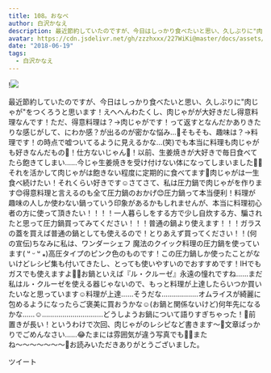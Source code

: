 ```yaml
---
title: 108。おなべ
author: 白沢かなえ
description: 最近節約していたのですが、今日はしっかり食べたいと思い、久しぶりに"肉じゃが"をつくろうと思います！えへへんわたくし、肉じゃがが大好きだし得意料理なんです！ただ、得意料理は？→肉じゃがです！って返すと...
avatar: https://cdn.jsdelivr.net/gh/zzzhxxx/227WiKi@master/docs/assets/photo/avatar/kanae.jpg
date: "2018-06-19"
tags:
  - 白沢かなえ
---
```


!![](https://cdn.jsdelivr.net/gh/zzzhxxx/227WiKi-image@master/blog-image/kanae-2018-06-19_1.jpg)


最近節約していたのですが、今日はしっかり食べたいと思い、久しぶりに"肉じゃが"をつくろうと思います！えへへんわたくし、肉じゃがが大好きだし得意料理なんです！ただ、得意料理は？→肉じゃがです！って返すとなんだかありきたりな感じがして、にわか感？が出るのが密かな悩み…🤔そもそも、趣味は？→料理です！の時点で嘘ついてるように見えるかな…(笑)でも本当に料理も肉じゃがも好きなんだもの🐶！仕方ないじゃん🐶！以前、生姜焼きが大好きで毎日食べてたら飽きてしまい……今じゃ生姜焼きを受け付けない体になってしまいました🧟‍♀️それを活かして肉じゃがは飽きない程度に定期的に食べてます🌷肉じゃがは一生食べ続けたい！それくらい好きです☺️さてさて、私は圧力鍋で肉じゃがを作ります😊得意料理と言えるのも全て圧力鍋のおかげ😊圧力鍋って本当便利！料理が趣味の人しか使わない鍋っていう印象があるかもしれませんが、本当に料理初心者の方に使って頂きたい！！！！一人暮らしをする方で少し自炊する方、騙されたと思って圧力鍋買ってみてください！！！普通の鍋より使えます！！！ガラスの蓋を買えば普通の鍋としても使えるので！とりあえず買ってください！！(何の宣伝)ちなみに私は、ワンダーシェフ 魔法のクイック料理の圧力鍋を使っています( ᵘ ᵕ ᵘ ⁎)高圧タイプのピンク色のものです！この圧力鍋しか使ったことがないけどレシピ集も付いてきたし、とっても使いやすいのでおすすめです！IHでもガスでも使えますよ💫💫お鍋といえば『ル・クルーゼ』永遠の憧れですね……まだ私はル・クルーゼを使える器じゃないので、もっと料理が上達したらいつか買いたいなと思っています☺️料理が上達……そうだな………………オムライスが綺麗に包めるようになったらご褒美に買おうかな☺️(お鍋と関係ないけど)何年先になるかな……☺️…………………………どうしようお鍋について語りすぎちゃった！🤭前置きが長い！というわけで次回、肉じゃがのレシピなど書きます〜🌷文章ばっかりでごめんなさい……😂たまには雰囲気が違う写真でも🐶💗またね〜〜〜〜〜〜〜🌷お読みいただきありがとうございました。


ツイート



